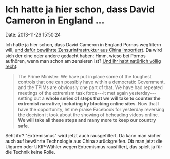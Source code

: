 Ich hatte ja hier schon, dass David Cameron in England \...
===========================================================

Date: 2013-11-26 15:50:24

Ich hatte ja hier schon, dass David Cameron in England Pornos wegfiltern
will, [und dafür bewährte Zensurinfrastruktur aus China
importiert](http://blog.fefe.de/?ts=af0cd1df). Da wird sich der eine
oder andere gedacht haben: Hmm, wieso bei Pornos aufhören, wenn man
schon am zensieren ist? [Und ihr habt natürlich völlig
recht](http://www.publications.parliament.uk/pa/cm201314/cmhansrd/cm131023/debtext/131023-0001.htm).

> The Prime Minister: We have put in place some of the toughest controls
> that one can possibly have within a democratic Government, and the
> TPIMs are obviously one part of that. We have had repeated meetings of
> the extremism task force---it met again yesterday---setting out a
> **whole series of steps that we will take to counter the extremist
> narrative, including by blocking online sites**. Now that I have the
> opportunity, let me praise Facebook for yesterday reversing the
> decision it took about the showing of beheading videos online. **We
> will take all these steps and many more to keep our country safe**.

Seht ihr? \"Extremismus\" wird jetzt auch rausgefiltert. Da kann man
sicher auch auf bewährte Technologie aus China zurückgreifen. Ob man
jetzt die Uiguren oder UKIP-Wähler wegen Extremismus rausfiltert, das
spielt ja für die Technik keine Rolle.
